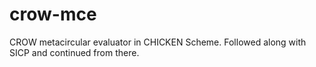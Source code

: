 # crow-mce

CROW metacircular evaluator in CHICKEN Scheme. Followed along with SICP and
continued from there.
